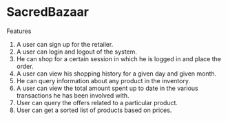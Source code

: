 # SacredBazaar

Features
1. A user can sign up for the retailer.
2. A user can login and logout of the system.
3. He can shop for a certain session in which he is logged in and place the order.
4. A user can view his shopping history for a given day and given month.
5. He can query information about any product in the inventory.
6. A user can view the total amount spent up to date in the various
transactions he has been involved with.
7. User can query the offers related to a particular product.
8. User can get a sorted list of products based on prices.

